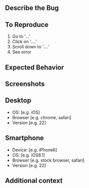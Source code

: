 ## Describe the Bug
<!-- A clear and concise description of what the bug is. -->
<!-- note: for support questions, please use stackoverflow -->


## To Reproduce
<!-- Steps to reproduce the behavior: -->
1. Go to '...'
2. Click on '....'
3. Scroll down to '....'
4. See error

## Expected Behavior
<!-- A clear and concise description of what you expected to happen. -->


## Screenshots
<!-- If applicable, add screenshots to help explain your problem. -->


## Desktop
<!-- Please complete the following information: -->
 - OS: [e.g. iOS]
 - Browser [e.g. chrome, safari]
 - Version [e.g. 22]


## Smartphone
<!-- Please complete the following information: -->
 - Device: [e.g. iPhone6]
 - OS: [e.g. iOS8.1]
 - Browser [e.g. stock browser, safari]
 - Version [e.g. 22]


## Additional context
<!-- Add any other context about the problem here. -->
